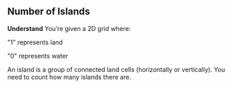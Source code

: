 ## Number of Islands
**Understand**
You’re given a 2D grid where:

"1" represents land

"0" represents water

An island is a group of connected land cells (horizontally or vertically).
You need to count how many islands there are.

